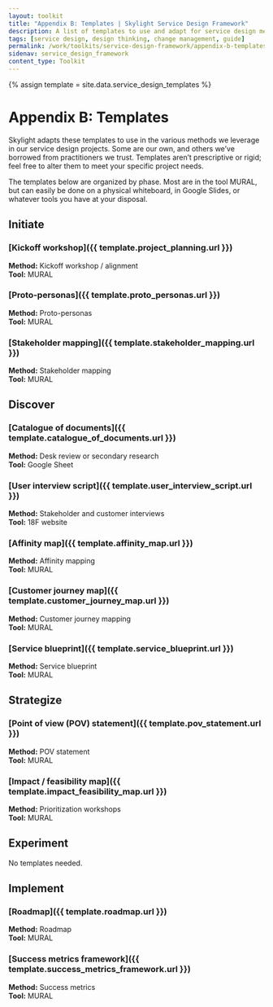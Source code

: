 ```yaml
---
layout: toolkit
title: "Appendix B: Templates | Skylight Service Design Framework"
description: A list of templates to use and adapt for service design methods.
tags: [service design, design thinking, change management, guide]
permalink: /work/toolkits/service-design-framework/appendix-b-templates/
sidenav: service_design_framework
content_type: Toolkit
---
```

{% assign template = site.data.service_design_templates %}

# Appendix B: Templates

Skylight adapts these templates to use in the various methods we leverage in our service design projects. Some are our own, and others we’ve borrowed from practitioners we trust. Templates aren’t prescriptive or rigid; feel free to alter them to meet your specific project needs.

The templates below are organized by phase. Most are in the tool MURAL, but can easily be done on a physical whiteboard, in Google Slides, or whatever tools you have at your disposal.

## Initiate

### [Kickoff workshop]({{ template.project_planning.url }})

**Method:** Kickoff workshop / alignment
<br>
**Tool:** MURAL

### [Proto-personas]({{ template.proto_personas.url }})

**Method:** Proto-personas
<br>
**Tool:** MURAL

### [Stakeholder mapping]({{ template.stakeholder_mapping.url }})

**Method:** Stakeholder mapping
<br>
**Tool:** MURAL

## Discover

### [Catalogue of documents]({{ template.catalogue_of_documents.url }})

**Method:** Desk review or secondary research
<br>
**Tool:** Google Sheet

### [User interview script]({{ template.user_interview_script.url }})
**Method:** Stakeholder and customer interviews
<br>
**Tool:** 18F website

### [Affinity map]({{ template.affinity_map.url }})
**Method:** Affinity mapping
<br>
**Tool:** MURAL

### [Customer journey map]({{ template.customer_journey_map.url }})

**Method:** Customer journey mapping
<br>
**Tool:** MURAL

### [Service blueprint]({{ template.service_blueprint.url }})
**Method:** Service blueprint
<br>
**Tool:** MURAL

## Strategize

### [Point of view (POV) statement]({{ template.pov_statement.url }})
**Method:** POV statement
<br>
**Tool:** MURAL

### [Impact / feasibility map]({{ template.impact_feasibility_map.url }})

**Method:** Prioritization workshops
<br>
**Tool:** MURAL

## Experiment

No templates needed.

## Implement

### [Roadmap]({{ template.roadmap.url }})

**Method:** Roadmap
<br>
**Tool:** MURAL

### [Success metrics framework]({{ template.success_metrics_framework.url }})
**Method:** Success metrics
<br>
**Tool:** MURAL
